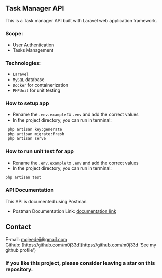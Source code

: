 ## Task Manager API

This is a Task manager API built with Laravel web application framework.

### Scope:
- User Authentication
- Tasks Management

### Technologies:
- `Laravel`
- `MySQL` database
- `Docker` for containerization
- `PHPUnit` for unit testing


### How to setup app
- Rename the `.env.example` to `.env` and add the correct values
- In the project directory, you can run in terminal:
```bash
 php artisan key:generate
 php artisan migrate:fresh
 php artisan serve
```

### How to run unit test for app
- Rename the `.env.example` to `.env` and add the correct values
- In the project directory, you can run in terminal:
```bash
php artisan test
```

### API Documentation
This API is documented using Postman
- Postman Documentation Link: [documentation link](https://documenter.getpostman.com/view/21155667/2s9YC8xBmp)


## Contact

E-mail: [mojeedeji@gmail.com](mojeedeji@gmail.com 'Send an email')\
Github: [https://github.com/m0j33d](https://github.com/m0j33d 'See my github profile')

### If you like this project, please consider leaving a star on this repository.
